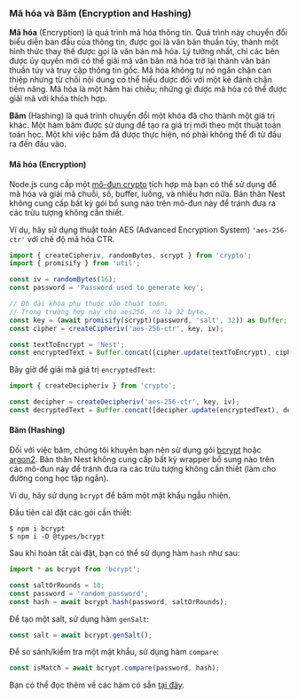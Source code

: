 ### Mã hóa và Băm (Encryption and Hashing)

**Mã hóa** (Encryption) là quá trình mã hóa thông tin. Quá trình này chuyển đổi biểu diễn ban đầu của thông tin, được gọi là văn bản thuần túy, thành một hình thức thay thế được gọi là văn bản mã hóa. Lý tưởng nhất, chỉ các bên được ủy quyền mới có thể giải mã văn bản mã hóa trở lại thành văn bản thuần túy và truy cập thông tin gốc. Mã hóa không tự nó ngăn chặn can thiệp nhưng từ chối nội dung có thể hiểu được đối với một kẻ đánh chặn tiềm năng. Mã hóa là một hàm hai chiều; những gì được mã hóa có thể được giải mã với khóa thích hợp.

**Băm** (Hashing) là quá trình chuyển đổi một khóa đã cho thành một giá trị khác. Một hàm băm được sử dụng để tạo ra giá trị mới theo một thuật toán toán học. Một khi việc băm đã được thực hiện, nó phải không thể đi từ đầu ra đến đầu vào.

#### Mã hóa (Encryption)

Node.js cung cấp một [mô-đun crypto](https://nodejs.org/api/crypto.html) tích hợp mà bạn có thể sử dụng để mã hóa và giải mã chuỗi, số, buffer, luồng, và nhiều hơn nữa. Bản thân Nest không cung cấp bất kỳ gói bổ sung nào trên mô-đun này để tránh đưa ra các trừu tượng không cần thiết.

Ví dụ, hãy sử dụng thuật toán AES (Advanced Encryption System) `'aes-256-ctr'` với chế độ mã hóa CTR.

```typescript
import { createCipheriv, randomBytes, scrypt } from 'crypto';
import { promisify } from 'util';

const iv = randomBytes(16);
const password = 'Password used to generate key';

// Độ dài khóa phụ thuộc vào thuật toán.
// Trong trường hợp này cho aes256, nó là 32 byte.
const key = (await promisify(scrypt)(password, 'salt', 32)) as Buffer;
const cipher = createCipheriv('aes-256-ctr', key, iv);

const textToEncrypt = 'Nest';
const encryptedText = Buffer.concat([cipher.update(textToEncrypt), cipher.final()]);
```

Bây giờ để giải mã giá trị `encryptedText`:

```typescript
import { createDecipheriv } from 'crypto';

const decipher = createDecipheriv('aes-256-ctr', key, iv);
const decryptedText = Buffer.concat([decipher.update(encryptedText), decipher.final()]);
```

#### Băm (Hashing)

Đối với việc băm, chúng tôi khuyên bạn nên sử dụng gói [bcrypt](https://www.npmjs.com/package/bcrypt) hoặc [argon2](https://www.npmjs.com/package/argon2). Bản thân Nest không cung cấp bất kỳ wrapper bổ sung nào trên các mô-đun này để tránh đưa ra các trừu tượng không cần thiết (làm cho đường cong học tập ngắn).

Ví dụ, hãy sử dụng `bcrypt` để băm một mật khẩu ngẫu nhiên.

Đầu tiên cài đặt các gói cần thiết:

```shell
$ npm i bcrypt
$ npm i -D @types/bcrypt
```

Sau khi hoàn tất cài đặt, bạn có thể sử dụng hàm `hash` như sau:

```typescript
import * as bcrypt from 'bcrypt';

const saltOrRounds = 10;
const password = 'random_password';
const hash = await bcrypt.hash(password, saltOrRounds);
```

Để tạo một salt, sử dụng hàm `genSalt`:

```typescript
const salt = await bcrypt.genSalt();
```

Để so sánh/kiểm tra một mật khẩu, sử dụng hàm `compare`:

```typescript
const isMatch = await bcrypt.compare(password, hash);
```

Bạn có thể đọc thêm về các hàm có sẵn [tại đây](https://www.npmjs.com/package/bcrypt).
